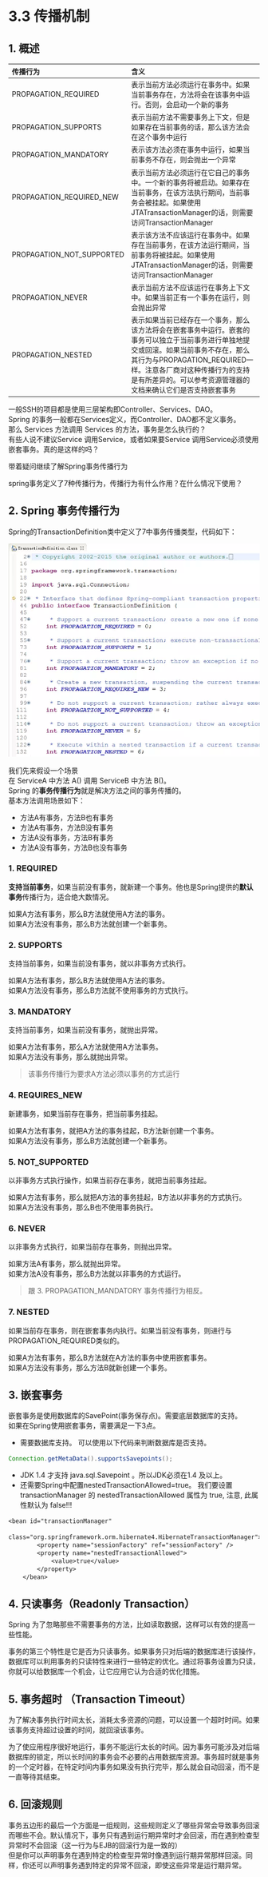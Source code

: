 # 3.3 传播机制

## 1. 概述

| 传播行为 | 含义 |
| :--- | :--- |
| PROPAGATION\_REQUIRED | 表示当前方法必须运行在事务中。如果当前事务存在，方法将会在该事务中运行。否则，会启动一个新的事务 |
| PROPAGATION\_SUPPORTS | 表示当前方法不需要事务上下文，但是如果存在当前事务的话，那么该方法会在这个事务中运行 |
| PROPAGATION\_MANDATORY | 表示该方法必须在事务中运行，如果当前事务不存在，则会抛出一个异常 |
| PROPAGATION\_REQUIRED\_NEW | 表示当前方法必须运行在它自己的事务中。一个新的事务将被启动。如果存在当前事务，在该方法执行期间，当前事务会被挂起。如果使用JTATransactionManager的话，则需要访问TransactionManager |
| PROPAGATION\_NOT\_SUPPORTED | 表示该方法不应该运行在事务中。如果存在当前事务，在该方法运行期间，当前事务将被挂起。如果使用JTATransactionManager的话，则需要访问TransactionManager |
| PROPAGATION\_NEVER | 表示当前方法不应该运行在事务上下文中。如果当前正有一个事务在运行，则会抛出异常 |
| PROPAGATION\_NESTED | 表示如果当前已经存在一个事务，那么该方法将会在嵌套事务中运行。嵌套的事务可以独立于当前事务进行单独地提交或回滚。如果当前事务不存在，那么其行为与PROPAGATION\_REQUIRED一样。注意各厂商对这种传播行为的支持是有所差异的。可以参考资源管理器的文档来确认它们是否支持嵌套事务 |

一般SSH的项目都是使用三层架构即Controller、Services、DAO。  
 Spring 的事务一般都在Services定义，而Controller、DAO都不定义事务。  
 那么 Services 方法调用 Services 的方法，事务是怎么执行的？  
 有些人说不建议Service 调用Service，或者如果要Service 调用Service必须使用嵌套事务。真的是这样的吗？

带着疑问继续了解Spring事务传播行为

spring事务定义了7种传播行为，传播行为有什么作用？在什么情况下使用？

## 2. Spring 事务传播行为

Spring的TransactionDefinition类中定义了7中事务传播类型，代码如下：

![](../../.gitbook/assets/image%20%2839%29.png)

我们先来假设一个场景  
 在 ServiceA 中方法 A\(\) 调用 ServiceB 中方法 B\(\)。  
 Spring 的**事务传播行为**就是解决方法之间的事务传播的。  
 基本方法调用场景如下：

* 方法A有事务，方法B也有事务
* 方法A有事务，方法B没有事务
* 方法A没有事务，方法B有事务
* 方法A没有事务，方法B也没有事务

### **1. REQUIRED**

**支持当前事务**，如果当前没有事务，就新建一个事务。他也是Spring提供的**默认事务**传播行为，适合绝大数情况。

如果A方法有事务，那么B方法就使用A方法的事务。  
 如果A方法没有事务，那么B方法就创建一个新事务。

### **2. SUPPORTS**

支持当前事务，如果当前没有事务，就以非事务方式执行。

如果A方法有事务，那么B方法就使用A方法的事务。  
 如果A方法没有事务，那么B方法就不使用事务的方式执行。

### **3. MANDATORY**

支持当前事务，如果当前没有事务，就抛出异常。

如果A方法有事务，那么A方法就使用A方法事务。  
 如果A方法没有事务，那么就抛出异常。

> 该事务传播行为要求A方法必须以事务的方式运行

### **4. REQUIRES\_NEW**

新建事务，如果当前存在事务，把当前事务挂起。

如果A方法有事务，就把A方法的事务挂起，B方法新创建一个事务。  
如果A方法没有事务，那么B方法就创建一个新事务。

### **5. NOT\_SUPPORTED**

以非事务方式执行操作，如果当前存在事务，就把当前事务挂起。

如果A方法有事务，那么就把A方法的事务挂起，B方法以非事务的方式执行。  
如果A方法没有事务，那么B也不使用事务执行。

### **6. NEVER**

以非事务方式执行，如果当前存在事务，则抛出异常。

如果方法A有事务，那么就抛出异常。  
如果方法A没有事务，那么B方法就以非事务的方式运行。

> 跟 3. PROPAGATION\_MANDATORY 事务传播行为相反。

### **7. NESTED**

如果当前存在事务，则在嵌套事务内执行。如果当前没有事务，则进行与PROPAGATION\_REQUIRED类似的。

如果A方法有事务，那么B方法就在A方法的事务中使用嵌套事务。  
如果A方法没有事务，那么方法B就新创建一个事务。

## 3. 嵌套事务

嵌套事务是使用数据库的SavePoint\(事务保存点\)。需要底层数据库的支持。  
 如果在Spring使用嵌套事务，需要满足一下3点。

* 需要数据库支持。  可以使用以下代码来判断数据库是否支持。

```java
Connection.getMetaData().supportsSavepoints();
```

* JDK 1.4 才支持 java.sql.Savepoint 。所以JDK必须在1.4 及以上。
* 还需要Spring中配置nestedTransactionAllowed=true。  我们要设置 transactionManager 的 nestedTransactionAllowed 属性为 true, 注意, 此属性默认为 false!!!

```markup
<bean id="transactionManager"  
        class="org.springframework.orm.hibernate4.HibernateTransactionManager">  
        <property name="sessionFactory" ref="sessionFactory" />  
        <property name="nestedTransactionAllowed">  
            <value>true</value>  
        </property>  
    </bean> 
```

## 4. 只读事务（Readonly Transaction）

Spring 为了忽略那些不需要事务的方法，比如读取数据，这样可以有效的提高一些性能。

事务的第三个特性是它是否为只读事务。如果事务只对后端的数据库进行该操作，数据库可以利用事务的只读特性来进行一些特定的优化。通过将事务设置为只读，你就可以给数据库一个机会，让它应用它认为合适的优化措施。

## 5. 事务超时 （Transaction Timeout）

为了解决事务执行时间太长，消耗太多资源的问题，可以设置一个超时时间。如果该事务支持超过设置的时间，就回滚该事务。

为了使应用程序很好地运行，事务不能运行太长的时间。因为事务可能涉及对后端数据库的锁定，所以长时间的事务会不必要的占用数据库资源。事务超时就是事务的一个定时器，在特定时间内事务如果没有执行完毕，那么就会自动回滚，而不是一直等待其结束。

## 6. 回滚规则

事务五边形的最后一个方面是一组规则，这些规则定义了哪些异常会导致事务回滚而哪些不会。默认情况下，事务只有遇到运行期异常时才会回滚，而在遇到检查型异常时不会回滚（这一行为与EJB的回滚行为是一致的）   
但是你可以声明事务在遇到特定的检查型异常时像遇到运行期异常那样回滚。同样，你还可以声明事务遇到特定的异常不回滚，即使这些异常是运行期异常。

## 

